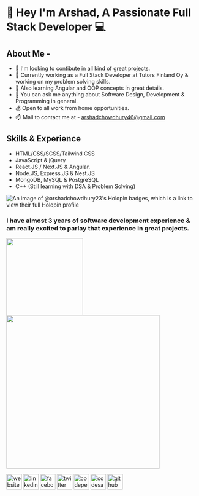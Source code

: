 # [&#x200B;](#)👋 Hey I'm Arshad, A Passionate Full Stack Developer 💻


## [&#x200B;](#)About Me - 

- 👯 I'm looking to contibute in all kind of great projects.
- 🔭 Currently working as a Full Stack Developer at Tutors Finland Oy & working on my problem solving skills.
- 🌱 Also learning Angular and OOP concepts in great details.
- 💬 You can ask me anything about Software Design, Development & Programming in general.
- 💰 Open to all work from home opportunities. 
- 📫 Mail to contact me at - arshadchowdhury46@gmail.com

## [&#x200B;](#)Skills & Experience
- HTML/CSS/SCSS/Tailwind CSS
- JavaScript & jQuery
- React.JS / Next.JS & Angular.
- Node.JS, Express.JS & Nest.JS
- MongoDB, MySQL & PostgreSQL
- C++ (Still learning with DSA & Problem Solving)

![An image of @arshadchowdhury23's Holopin badges, which is a link to view their full Holopin profile](https://holopin.me/arshadchowdhury23)


### [&#x200B;](#)I have almost 3 years of software development experience & am really excited to parlay that experience in great projects.

<a href="https://github.com/ArshadChowdhury/github-readme-stats">
  <img height=200 align="center" src="https://github-readme-stats.vercel.app/api?username=ArshadChowdhury&show_icons=true&theme=radical&include_all_commits=true&line_height=30&text_bold=true&rank_icon=github" />
</a>
<br />
<a href="https://github.com/ArshadChowdhury/convoychat">
  <img height=400 align="center" src="https://github-readme-stats.vercel.app/api/top-langs?username=ArshadChowdhury&langs_count=6&layout=pie" />
</a>




[<img src='https://cdn.jsdelivr.net/npm/simple-icons@3.0.1/icons/icloud.svg' alt='website' height='40'>](https://arshadchowdhury.vercel.app/)  [<img src='https://cdn.jsdelivr.net/npm/simple-icons@3.0.1/icons/linkedin.svg' alt='linkedin' height='40'>](https://www.linkedin.com/in/mohammed-arshad-67920b213/) [<img src='https://cdn.jsdelivr.net/npm/simple-icons@3.0.1/icons/facebook.svg' alt='facebook' height='40'>](https://www.facebook.com/arshad.chowdhury23/)  [<img src='https://cdn.jsdelivr.net/npm/simple-icons@3.0.1/icons/twitter.svg' alt='twitter' height='40'>](https://twitter.com/@Arshaaaaaaaaaad)  [<img src='https://cdn.jsdelivr.net/npm/simple-icons@3.0.1/icons/codepen.svg' alt='codepen' height='40'>](https://codepen.io/Serial_killer_00)  [<img src='https://cdn.jsdelivr.net/npm/simple-icons@3.0.1/icons/codesandbox.svg' alt='codesandbox' height='40'>](https://codesandbox.io/u/ArshadChowdhury)  [<img src='https://cdn.jsdelivr.net/npm/simple-icons@3.0.1/icons/github.svg' alt='github' height='40'>](https://github.com/arshad-repliq)
